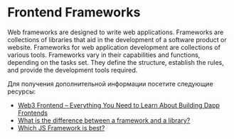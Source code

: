 # Frontend Frameworks

Web frameworks are designed to write web applications. Frameworks are collections of libraries that aid in the development of a software product or website. Frameworks for web application development are collections of various tools. Frameworks vary in their capabilities and functions, depending on the tasks set. They define the structure, establish the rules, and provide the development tools required.

Для получения дополнительной информации посетите следующие ресурсы:

- [Web3 Frontend – Everything You Need to Learn About Building Dapp Frontends](https://moralis.io/web3-frontend-everything-you-need-to-learn-about-building-dapp-frontends/)
- [What is the difference between a framework and a library?](https://www.youtube.com/watch?v=D_MO9vIRBcA)
- [ Which JS Framework is best?](https://www.youtube.com/watch?v=cuHDQhDhvPE)
